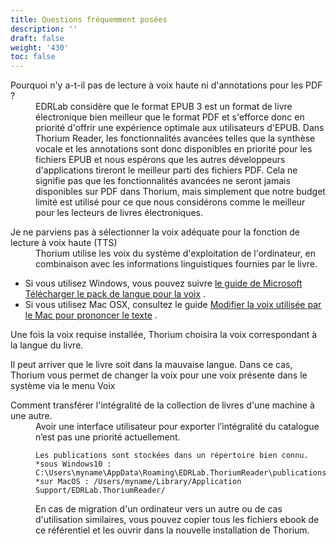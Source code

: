 ```yaml
---
title: Questions fréquemment posées
description: ''
draft: false
weight: '430'
toc: false
---
```


  <dl>
    <dt id="PDFsupport">Pourquoi n'y a-t-il pas de lecture à voix haute ni d'annotations pour les PDF ?     </dt>
    <dd>EDRLab considère que le format EPUB 3 est un format de livre électronique bien meilleur que le format PDF et s'efforce donc en priorité d'offrir une expérience optimale aux utilisateurs d'EPUB. Dans Thorium Reader, les fonctionnalités avancées telles que la synthèse vocale et les annotations sont donc disponibles en priorité pour les fichiers EPUB et nous espérons que les autres développeurs d'applications tireront le meilleur parti des fichiers PDF. Cela ne signifie pas que les fonctionnalités avancées ne seront jamais disponibles sur PDF dans Thorium, mais simplement que notre budget limité est utilisé pour ce que nous considérons comme le meilleur pour les lecteurs de livres électroniques.     </dd>
  </dl>


  <dl>
    <dt id="TTSvoices">Je ne parviens pas à sélectionner la voix adéquate pour la fonction de lecture à voix haute (TTS)</dt>
    <dd>Thorium utilise les voix du système d'exploitation de l'ordinateur, en combinaison avec les informations linguistiques fournies par le livre. </dd>
</dl>

- Si vous utilisez Windows, vous pouvez suivre [le guide de Microsoft Télécharger le pack de langue pour la voix](https://support.microsoft.com/en-us/windows/download-language-pack-for-speech-24d06ef3-ca09-ddcc-70a0-63606fd16394) .
- Si vous utilisez Mac OSX, consultez le guide [Modifier la voix utilisée par le Mac pour prononcer le texte](https://support.apple.com/guide/mac-help/change-the-voice-your-mac-uses-to-speak-text-mchlp2290/mac) .

Une fois la voix requise installée, Thorium choisira la voix correspondant à la langue du livre.

Il peut arriver que le livre soit dans la mauvaise langue. Dans ce cas, Thorium vous permet de changer la voix pour une voix présente dans le système via le menu Voix

  

  <dl>
    <dt id="localStorage">Comment transférer l'intégralité de la collection de livres d'une machine à une autre.</dt>
    <dd>
   Avoir une interface utilisateur pour exporter l’intégralité du catalogue n’est pas une priorité actuellement. 

    Les publications sont stockées dans un répertoire bien connu. 
    *sous Windows10 : C:\Users\myname\AppData\Roaming\EDRLab.ThoriumReader\publications\
    *sur MacOS : /Users/myname/Library/Application Support/EDRLab.ThoriumReader/

En cas de migration d'un ordinateur vers un autre ou de cas d'utilisation similaires, vous pouvez copier tous les fichiers ebook de ce référentiel et les ouvrir dans la nouvelle installation de Thorium.

  </dd>
  </dl>